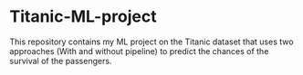 # Titanic-ML-project
This repository contains my ML project on the Titanic dataset that uses two approaches (With and without pipeline) to predict the chances of the survival of the passengers. 
